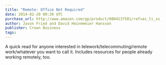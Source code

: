 ```yaml
---
title: "Remote: Office Not Required"
date: 2014-02-20 00:39 UTC
purchase_url: http://www.amazon.com/gp/product/0804137501/ref=as_li_ss_tl?ie=UTF8&camp=1789&creative=390957&creativeASIN=0804137501&linkCode=as2&tag=everrail-20
author: Jason Fried and David Heinemeier Hansson
publisher: Crown Business
tags:
---
```


A quick read for anyone interested in telework/telecommuting/remote work/whatever you want to call it. Includes resources for people already working remotely, too.
